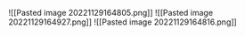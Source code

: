 ![[Pasted image 20221129164805.png]]
![[Pasted image 20221129164927.png]]
![[Pasted image 20221129164816.png]]
